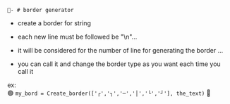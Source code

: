 `🚀- # border generator`

 - create a border for string

 - each new line must be followed be "\n"...
 
 - it will be considered for the number of line for generating the border ... 

 - you can call it and change the border type as you want each time you call it 

ex: <br>
    🟢 `my_bord = Create_border(['┌','┐','─','│','└','┘'], the_text)` 🍋
